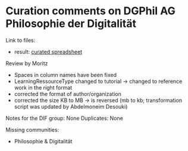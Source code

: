 # Curation comments on DGPhil AG Philosophie der Digitalität

Link to files:

- result: [curated spreadsheet](Digitaler-Handapparat-Philosophie_Metadaten.csv)

Review by Moritz

- Spaces in column names have been fixed
- LearningRessourceType changed to tutorial -> changed to reference work in the
  right format
- corrected the format of author/organization
- corrected the size KB to MB -> is reversed (mb to kb; transformation script
  was updated by Abdelmoneim Desouki)

Notes for the DIF group: None Duplicates: None

Missing communities:

- Philosophie & Digitalität
